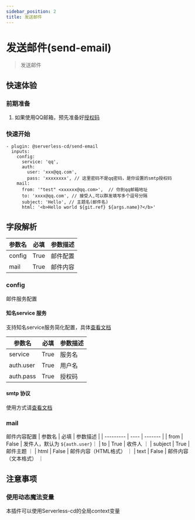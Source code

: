 ```yaml
---
sidebar_position: 2
title: 发送邮件
---
```


# 发送邮件(send-email)
> 发送邮件

## 快速体验
### 前期准备
1. 如果使用QQ邮箱，预先准备好[授权码](https://service.mail.qq.com/cgi-bin/help?subtype=1&&no=1001256&&id=28)


### 快速开始
```
- plugin: @serverless-cd/send-email
  inputs: 
    config: 
      service: 'qq',
      auth:
        user: 'xxx@qq.com',
        pass: 'xxxxxxxx', // 这里密码不是qq密码，是你设置的smtp授权码
    mail:
      from: '"test" <xxxxxx@qq.com>',  // 你到qq邮箱地址
      to: 'xxxx@qq.com', // 接受人,可以群发填写多个逗号分隔
      subject: 'Hello', // 主题名(邮件名)
      html: '<b>Hello world ${git.ref} ${args.name}?</b>'
```

## 字段解析

| 参数名   | 必填 |  参数描述   |
| --------- | ---- | ------- | 
|  config    | True |   邮件配置    |
|  mail    | True |   邮件内容    |

### config
邮件服务配置
#### 知名service 服务
支持知名service服务简化配置，具体[查看文档](https://nodemailer.com/smtp/well-known/)

| 参数名   | 必填 |  参数描述   |
| --------- | ---- | ------- | 
|  service    | True |   服务名    |
|  auth.user    | True |    用户名    |
|  auth.pass    | True |    授权码    |

#### smtp 协议
使用方式请[查看文档](https://nodemailer.com/smtp/)

### mail
邮件内容配置
| 参数名   | 必填 |  参数描述   |
| --------- | ---- | ------- | 
| from | False | 发件人，默认为 `${auth.user}`｜
| to | True | 收件人 ｜
| subject | True | 邮件主题 ｜
| html | False | 邮件内容（HTML格式） ｜
| text | False | 邮件内容（文本格式） ｜


## 注意事项
### 使用动态魔法变量
本插件可以使用Serverless-cd的全局context变量
